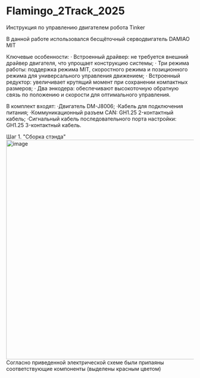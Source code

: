 # Flamingo_2Track_2025
Инструкция по управлению двигателем робота Tinker

В данной работе использовался бесщёточный серводвигатель DAMIAO MIT

Ключевые особенности:
· Встроенный драйвер: не требуется внешний драйвер двигателя, что упрощает конструкцию системы;
· Три режима работы: поддержка режима MIT, скоростного режима и позиционного режима для универсального управления движением;
· Встроенный редуктор: увеличивает крутящий момент при сохранении компактных размеров;
· Два энкодера: обеспечивают высокоточную обратную связь по положению и скорости для оптимального управления.

В комплект входят:
·Двигатель DM-J8006;
·Кабель для подключения питания;
·Коммуникационный разъем CAN: GH1.25 2-контактный кабель;
·Сигнальный кабель последовательного порта настройки: GH1.25 3-контактный кабель.

Шаг 1. "Сборка стэнда"
<img width="1280" height="591" alt="image" src="https://github.com/user-attachments/assets/2a928160-9ede-4bf5-81b8-e60dbf5bf9cb" />
Согласно приведенной электрической схеме были припаяны соответствующие компоненты (выделены красным цветом)

